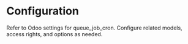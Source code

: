 # Configuration

Refer to Odoo settings for queue_job_cron. Configure related models, access rights, and options as needed.
